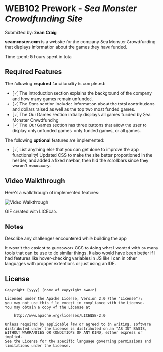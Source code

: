 # WEB102 Prework - *Sea Monster Crowdfunding Site*

Submitted by: **Sean Craig**

**seamonster.com** is a website for the company Sea Monster Crowdfunding that displays information about the games they have funded.

Time spent: **5** hours spent in total

## Required Features

The following **required** functionality is completed:

* [🗸] The introduction section explains the background of the company and how many games remain unfunded.
* [🗸] The Stats section includes information about the total contributions and dollars raised as well as the top two most funded games.
* [🗸] The Our Games section initially displays all games funded by Sea Monster Crowdfunding
* [🗸] The Our Games section has three buttons that allow the user to display only unfunded games, only funded games, or all games.

The following **optional** features are implemented:

* [🗸] List anything else that you can get done to improve the app functionality!
Updated CSS to make the site better proportioned in the header, and added a fixed navbar,
then hid the scrollbars since they weren't necessary.

## Video Walkthrough

Here's a walkthrough of implemented features:

<img src='https://i.imgur.com/a/i4a0aaE.gif' title='Video Walkthrough' width='' alt='Video Walkthrough' />

<!-- Replace this with whatever GIF tool you used! -->
GIF created with LICEcap.
<!-- Recommended tools:
[Kap](https://getkap.co/) for macOS
[ScreenToGif](https://www.screentogif.com/) for Windows
[peek](https://github.com/phw/peek) for Linux. -->

## Notes

Describe any challenges encountered while building the app.

It wasn't the easiest to guesswork CSS to doing what I wanted with so many tools that
can be use to do similar things. It also would have been better if I had features like hover-checking
variables in JS like I can in other languages with propper extentions or just using an IDE.
## License

    Copyright [yyyy] [name of copyright owner]

    Licensed under the Apache License, Version 2.0 (the "License");
    you may not use this file except in compliance with the License.
    You may obtain a copy of the License at

        http://www.apache.org/licenses/LICENSE-2.0

    Unless required by applicable law or agreed to in writing, software
    distributed under the License is distributed on an "AS IS" BASIS,
    WITHOUT WARRANTIES OR CONDITIONS OF ANY KIND, either express or implied.
    See the License for the specific language governing permissions and
    limitations under the License.

